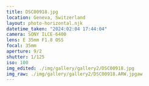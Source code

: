 ```yaml
---
title: DSC00918.jpg
location: Geneva, Switzerland
layout: photo-horizontal.njk
datetime_taken: "2024:02:04 17:44:04"
camera: SONY ILCE-6400
lens: E 35mm F1.8 OSS
focal: 35mm
aperture: 9/2
shutter: 1/125
iso: 100
img_edited: ./img/gallery/gallery2/DSC00918.jpg
img_raw: ./img/gallery/gallery2/DSC00918.ARW.jpgaw
---
```

